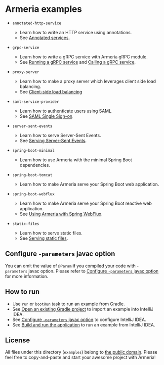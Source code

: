 # Armeria examples

- `annotated-http-service`
  - Learn how to write an HTTP service using annotations.
  - See [Annotated services](https://line.github.io/armeria/server-annotated-service.html).

- `grpc-service`
  - Learn how to write a gRPC service with Armeria gRPC module.
  - See [Running a gRPC service](https://line.github.io/armeria/server-grpc.html) and
    [Calling a gRPC service](https://line.github.io/armeria/client-grpc.html).

- `proxy-server`
  - Learn how to make a proxy server which leverages client side load balancing.
  - See [Client-side load balancing](https://line.github.io/armeria/client-service-discovery.html)

- `saml-service-provider`
  - Learn how to authenticate users using SAML.
  - See [SAML Single Sign-on](https://line.github.io/armeria/advanced-saml.html).

- `server-sent-events`
  - Learn how to serve Server-Sent Events.
  - See [Serving Server-Sent Events](https://line.github.io/armeria/server-sse.html).
  
- `spring-boot-minimal`
  - Learn how to use Armeria with the minimal Spring Boot dependencies.

- `spring-boot-tomcat`
  - Learn how to make Armeria serve your Spring Boot web application.

- `spring-boot-webflux`
  - Learn how to make Armeria serve your Spring Boot reactive web application.
  - See [Using Armeria with Spring WebFlux](https://line.github.io/armeria/advanced-spring-webflux-integration.html).

- `static-files`
  - Learn how to serve static files.
  - See [Serving static files](https://line.github.io/armeria/server-http-file.html).

## Configure `-parameters` javac option 

You can omit the value of `@Param` if you compiled your code with `-parameters` javac option.
Please refer to [Configure `-parameters` javac option](http://line.github.io/armeria/setup.html#configure-parameters-javac-option) for more information.

## How to run

- Use `run` or `bootRun` task to run an example from Gradle.
- See [Open an existing Gradle project](https://www.jetbrains.com/help/idea/gradle.html#gradle_import_project_start) to import an example into IntelliJ IDEA.
- See [Configure `-parameters` javac option](http://line.github.io/armeria/setup.html#configure-parameters-javac-option) to configure IntelliJ IDEA.
- See [Build and run the application](https://www.jetbrains.com/help/idea/creating-and-running-your-first-java-application.html#run_app) to run an example from IntelliJ IDEA.

## License

All files under this directory (`examples`) belong to
[the public domain](https://en.wikipedia.org/wiki/Public_domain).
Please feel free to copy-and-paste and start your awesome project with Armeria!
